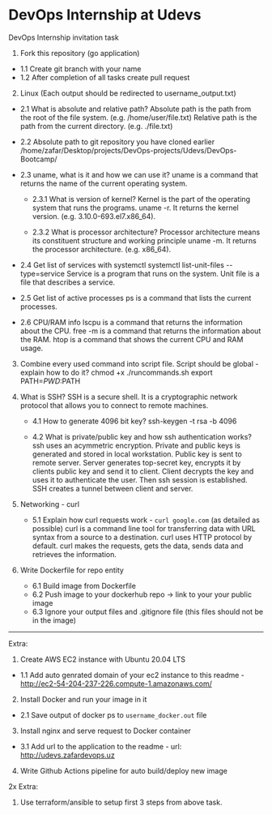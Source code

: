 # DevOps Internship at Udevs

DevOps Internship invitation task

1. Fork this repository (go application)

- 1.1 Create git branch with your name
- 1.2 After completion of all tasks create pull request

2. Linux (Each output should be redirected to username_output.txt)

- 2.1 What is absolute and relative path?
  Absolute path is the path from the root of the file system. (e.g. /home/user/file.txt)
  Relative path is the path from the current directory. (e.g. ./file.txt)

- 2.2 Absolute path to git repository you have cloned earlier
  /home/zafar/Desktop/projects/DevOps-projects/Udevs/DevOps-Bootcamp/

- 2.3 uname, what is it and how we can use it?
  uname is a command that returns the name of the current operating system.

  - 2.3.1 What is version of kernel?
    Kernel is the part of the operating system that runs the programs.
    uname -r. It returns the kernel version. (e.g. 3.10.0-693.el7.x86_64).

  - 2.3.2 What is processor architecture?
    Processor architecture means its constituent structure and working principle
    uname -m. It returns the processor architecture. (e.g. x86_64).

- 2.4 Get list of services with systemctl
  systemctl list-unit-files --type=service
  Service is a program that runs on the system.
  Unit file is a file that describes a service.

- 2.5 Get list of active processes
  ps is a command that lists the current processes.

- 2.6 CPU/RAM info
  lscpu is a command that returns the information about the CPU.
  free -m is a command that returns the information about the RAM.
  htop is a command that shows the current CPU and RAM usage.

3. Combine every used command into script file. Script should be global - explain how to do it?
   chmod +x ./runcommands.sh
   export PATH=$PWD:$PATH

4. What is SSH?
   SSH is a secure shell. It is a cryptographic network protocol that allows you to connect to remote machines.

   - 4.1 How to generate 4096 bit key?
     ssh-keygen -t rsa -b 4096

   - 4.2 What is private/public key and how ssh authentication works?
     ssh uses an acymmetric encryption.
     Private and public keys is generated and stored in local workstation.
     Public key is sent to remote server.
     Server generates top-secret key, encrypts it by clients public key and send it to client.
     Client decrypts the key and uses it to authenticate the user.
     Then ssh session is established. SSH creates a tunnel between client and server.

5. Networking - curl

   - 5.1 Explain how curl requests work - `curl google.com` (as detailed as possible)
     curl is a command line tool for transferring data with URL syntax from a source to a destination.
     curl uses HTTP protocol by default.
     curl makes the requests, gets the data, sends data and retrieves the information.

6. Write Dockerfile for repo entity
   - 6.1 Build image from Dockerfile
   - 6.2 Push image to your dockerhub repo -> link to your your public image
   - 6.3 Ignore your output files and .gitignore file (this files should not be in the image)

---

Extra:

1. Create AWS EC2 instance with Ubuntu 20.04 LTS

- 1.1 Add auto genrated domain of your ec2 instance to this readme - http://ec2-54-204-237-226.compute-1.amazonaws.com/

2. Install Docker and run your image in it

- 2.1 Save output of docker ps to `username_docker.out` file

3. Install nginx and serve request to Docker container

- 3.1 Add url to the application to the readme - url: http://udevs.zafardevops.uz

4. Write Github Actions pipeline for auto build/deploy new image

2x Extra:

1. Use terraform/ansible to setup first 3 steps from above task.
